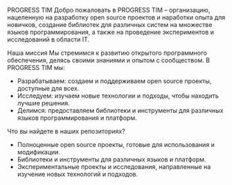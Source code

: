 PROGRESS TIM
Добро пожаловать в PROGRESS TIM – организацию, нацеленную на разработку open source проектов и наработки опыта для новичков, создание библиотек для различных систем на множестве языков программирования, а также на проведение экспериментов и исследований в области IT.

Наша миссия
Мы стремимся к развитию открытого программного обеспечения, делясь своими знаниями и опытом с сообществом. В PROGRESS TIM мы:

- Разрабатываем: создаем и поддерживаем open source проекты, доступные для всех.
- Исследуем: изучаем новые технологии и подходы, чтобы находить лучшие решения.
- Делимся: предоставляем библиотеки и инструменты для различных языков программирования и платформ.

Что вы найдете в наших репозиториях?
- Полноценные open source проекты, готовые для использования и модификации.
- Библиотеки и инструменты для различных языков и платформ.
- Экспериментальные проекты и исследования, направленные на изучение новых технологий и подходов.
